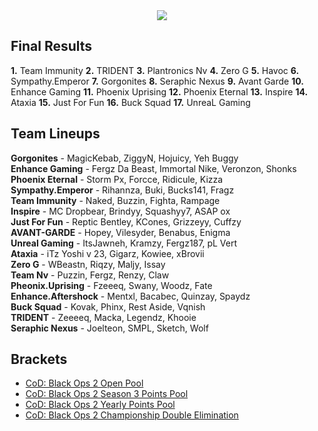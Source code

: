 <div id="q" style="padding: 0 10px;">
<center><img src="http://i.imgur.com/DZXUgoZ.png?1"></center>

<h2>Final Results</h2>

<p>
<b>1.</b> Team Immunity
<b>2.</b> TRIDENT
<b>3.</b> Plantronics Nv
<b>4.</b> Zero G
<b>5.</b> Havoc
<b>6.</b> Sympathy.Emperor
<b>7.</b> Gorgonites
<b>8.</b> Seraphic Nexus
<b>9.</b> Avant Garde
<b>10.</b> Enhance Gaming
<b>11.</b> Phoenix Uprising
<b>12.</b> Phoenix Eternal
<b>13.</b> Inspire
<b>14.</b> Ataxia
<b>15.</b> Just For Fun
<b>16.</b> Buck Squad
<b>17.</b> UnreaL Gaming




</p>
<h2>Team Lineups</h2>
<b>Gorgonites</b> - MagicKebab, ZiggyN, Hojuicy, Yeh Buggy<br>
<b>Enhance Gaming</b> - Fergz Da Beast, Immortal Nike, Veronzon, Shonks<br>
<b>Phoenix Eternal</b> - Storm Px, Forcce, Ridicule, Kizza<br>
<b>Sympathy.Emperor</b> - Rihannza, Buki, Bucks141, Fragz<br>
<b>Team Immunity</b> - Naked, Buzzin, Fighta, Rampage<br>
<b>Inspire</b> - MC Dropbear, Brindyy, Squashyy7, ASAP ox<br>
<b>Just For Fun</b> - Reptic Bentley, KCones, Grizzeyy, Cuffzy<br>
<b>AVANT-GARDE</b> - Hopey, Vilesyder, Benabus, Enigma<br>
<b>Unreal Gaming</b> - ItsJawneh, Kramzy, Fergz187, pL Vert<br>
<b>Ataxia</b> - iTz Yoshi v 23, Gigarz, Kowiee, xBrovii<br>
<b>Zero G</b> - WBeastn, Riqzy, Maljy, Issay<br>
<b>Team Nv</b> - Puzzin, Fergz, Renzy, Claw<br>
<b>Pheonix.Uprising</b> - Fzeeeq, Swany, Woodz, Fate<br>
<b>Enhance.Aftershock</b> - Mentxl, Bacabec, Quinzay, Spaydz<br>
<b>Buck Squad</b> - Kovak, Phinx, Rest Aside, Vqnish<br>
<b>TRIDENT</b> - Zeeeeq, Macka, Legendz, Khooie<br>
<b>Seraphic Nexus</b> - Joelteon, SMPL, Sketch, Wolf<br>



<h2>Brackets</h2>
<ul>
<li><a href="http://acl_sydney_2013.challonge.com/aclsydopenppa">CoD: Black Ops 2 Open Pool</a></li>
<li><a href="http://acl_sydney_2013.challonge.com/aclsyds3propp">CoD: Black Ops 2 Season 3 Points Pool</a></li>
<li><a href="http://acl_sydney_2013.challonge.com/aclsydyearlypropp">CoD: Black Ops 2 Yearly Points Pool</a></li>
<li><a href="http://acl_sydney_2013.challonge.com/aclsydchampbracket">CoD: Black Ops 2 Championship Double Elimination </a></li>
</ul>
</div>